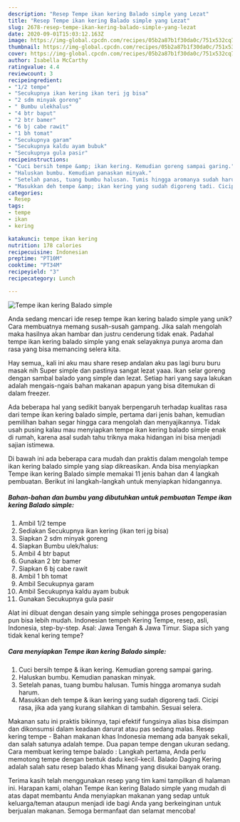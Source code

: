 ```yaml
---
description: "Resep Tempe ikan kering Balado simple yang Lezat"
title: "Resep Tempe ikan kering Balado simple yang Lezat"
slug: 2678-resep-tempe-ikan-kering-balado-simple-yang-lezat
date: 2020-09-01T15:03:12.163Z
image: https://img-global.cpcdn.com/recipes/05b2a87b1f30da0c/751x532cq70/tempe-ikan-kering-balado-simple-foto-resep-utama.jpg
thumbnail: https://img-global.cpcdn.com/recipes/05b2a87b1f30da0c/751x532cq70/tempe-ikan-kering-balado-simple-foto-resep-utama.jpg
cover: https://img-global.cpcdn.com/recipes/05b2a87b1f30da0c/751x532cq70/tempe-ikan-kering-balado-simple-foto-resep-utama.jpg
author: Isabella McCarthy
ratingvalue: 4.4
reviewcount: 3
recipeingredient:
- "1/2 tempe"
- "Secukupnya ikan kering ikan teri jg bisa"
- "2 sdm minyak goreng"
- " Bumbu ulekhalus"
- "4 btr baput"
- "2 btr bamer"
- "6 bj cabe rawit"
- "1 bh tomat"
- "Secukupnya garam"
- "Secukupnya kaldu ayam bubuk"
- "Secukupnya gula pasir"
recipeinstructions:
- "Cuci bersih tempe &amp; ikan kering. Kemudian goreng sampai garing."
- "Haluskan bumbu. Kemudian panaskan minyak."
- "Setelah panas, tuang bumbu halusan. Tumis hingga aromanya sudah harum."
- "Masukkan deh tempe &amp; ikan kering yang sudah digoreng tadi. Cicipi rasa, jika ada yang kurang silahkan di tambahin. Sesuai selera."
categories:
- Resep
tags:
- tempe
- ikan
- kering

katakunci: tempe ikan kering 
nutrition: 178 calories
recipecuisine: Indonesian
preptime: "PT10M"
cooktime: "PT34M"
recipeyield: "3"
recipecategory: Lunch

---
```



![Tempe ikan kering Balado simple](https://img-global.cpcdn.com/recipes/05b2a87b1f30da0c/751x532cq70/tempe-ikan-kering-balado-simple-foto-resep-utama.jpg)

Anda sedang mencari ide resep tempe ikan kering balado simple yang unik? Cara membuatnya memang susah-susah gampang. Jika salah mengolah maka hasilnya akan hambar dan justru cenderung tidak enak. Padahal tempe ikan kering balado simple yang enak selayaknya punya aroma dan rasa yang bisa memancing selera kita.

Hay semua,, kali ini aku mau share resep andalan aku pas lagi buru buru masak nih Super simple dan pastinya sangat lezat yaaa. Ikan selar goreng dengan sambal balado yang simple dan lezat. Setiap hari yang saya lakukan adalah mengais-ngais bahan makanan apapun yang bisa ditemukan di dalam freezer.

Ada beberapa hal yang sedikit banyak berpengaruh terhadap kualitas rasa dari tempe ikan kering balado simple, pertama dari jenis bahan, kemudian pemilihan bahan segar hingga cara mengolah dan menyajikannya. Tidak usah pusing kalau mau menyiapkan tempe ikan kering balado simple enak di rumah, karena asal sudah tahu triknya maka hidangan ini bisa menjadi sajian istimewa.


Di bawah ini ada beberapa cara mudah dan praktis dalam mengolah tempe ikan kering balado simple yang siap dikreasikan. Anda bisa menyiapkan Tempe ikan kering Balado simple memakai 11 jenis bahan dan 4 langkah pembuatan. Berikut ini langkah-langkah untuk menyiapkan hidangannya.

<!--inarticleads1-->

##### Bahan-bahan dan bumbu yang dibutuhkan untuk pembuatan Tempe ikan kering Balado simple:

1. Ambil 1/2 tempe
1. Sediakan Secukupnya ikan kering (ikan teri jg bisa)
1. Siapkan 2 sdm minyak goreng
1. Siapkan  Bumbu ulek/halus:
1. Ambil 4 btr baput
1. Gunakan 2 btr bamer
1. Siapkan 6 bj cabe rawit
1. Ambil 1 bh tomat
1. Ambil Secukupnya garam
1. Ambil Secukupnya kaldu ayam bubuk
1. Gunakan Secukupnya gula pasir


Alat ini dibuat dengan desain yang simple sehingga proses pengoperasian pun bisa lebih mudah. Indonesian tempeh Kering Tempe, resep, asli, Indonesia, step-by-step. Asal: Jawa Tengah &amp; Jawa Timur. Siapa sich yang tidak kenal kering tempe? 

<!--inarticleads2-->

##### Cara menyiapkan Tempe ikan kering Balado simple:

1. Cuci bersih tempe &amp; ikan kering. Kemudian goreng sampai garing.
1. Haluskan bumbu. Kemudian panaskan minyak.
1. Setelah panas, tuang bumbu halusan. Tumis hingga aromanya sudah harum.
1. Masukkan deh tempe &amp; ikan kering yang sudah digoreng tadi. Cicipi rasa, jika ada yang kurang silahkan di tambahin. Sesuai selera.


Makanan satu ini praktis bikinnya, tapi efektif fungsinya alias bisa disimpan dan dikonsumsi dalam keadaan darurat atau pas sedang malas. Resep kering tempe - Bahan makanan khas Indonesia memang ada banyak sekali, dan salah satunya adalah tempe. Dua papan tempe dengan ukuran sedang. Cara membuat kering tempe balado : Langkah pertama, Anda perlu memotong tempe dengan bentuk dadu kecil-kecil. Balado Daging Kering adalah salah satu resep balado khas Minang yang disukai banyak orang. 

Terima kasih telah menggunakan resep yang tim kami tampilkan di halaman ini. Harapan kami, olahan Tempe ikan kering Balado simple yang mudah di atas dapat membantu Anda menyiapkan makanan yang sedap untuk keluarga/teman ataupun menjadi ide bagi Anda yang berkeinginan untuk berjualan makanan. Semoga bermanfaat dan selamat mencoba!

